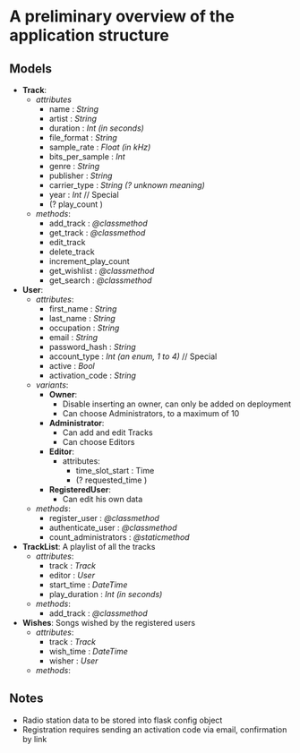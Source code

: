 # A preliminary overview of the application structure

## Models
- **Track**:
    - *attributes*
        - name : *String*
        - artist : *String*
        - duration : *Int (in seconds)*
        - file_format : *String*
        - sample_rate : *Float (in kHz)*
        - bits_per_sample : *Int*
        - genre : *String*
        - publisher : *String*
        - carrier_type : *String (? unknown meaning)*
        - year : *Int*
        // Special
        - (? play_count )
    - *methods*:
        - add_track : *@classmethod*
        - get_track : *@classmethod*
        - edit_track
        - delete_track
        - increment_play_count
        - get_wishlist : *@classmethod*
        - get_search : *@classmethod*
- **User**:
    - *attributes*:
        - first_name : *String*
        - last_name : *String*
        - occupation : *String*
        - email : *String*
        - password_hash : *String*
        - account_type : *Int (an enum, 1 to 4)*
        // Special
        - active : *Bool*
        - activation_code : *String*
    - *variants*:
        - **Owner**:
            - Disable inserting an owner, can only be added on  deployment
            - Can choose Administrators, to a maximum of 10
        - **Administrator**:
            - Can add and edit Tracks
            - Can choose Editors
        - **Editor**:
            - attributes:
                - time_slot_start : Time
                - (? requested_time )
        - **RegisteredUser**:
            - Can edit his own data
    - *methods*:
        - register_user : *@classmethod*
        - authenticate_user : *@classmethod*
        - count_administrators : *@staticmethod*
- **TrackList**:    A playlist of all the tracks
    - *attributes*:
        - track : *Track*
        - editor : *User*
        - start_time : *DateTime*
        - play_duration : *Int (in seconds)*
    - *methods*:
        - add_track : *@classmethod*
- **Wishes**:   Songs wished by the registered users
    - *attributes*:
        - track : *Track*
        - wish_time : *DateTime*
        - wisher : *User*
    - *methods*:
        

## Notes
- Radio station data to be stored into flask config object
- Registration requires sending an activation code via email, confirmation by link
